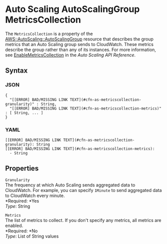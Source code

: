 # Auto Scaling AutoScalingGroup MetricsCollection<a name="aws-properties-as-metricscollection"></a>

The `MetricsCollection` is a property of the [AWS::AutoScaling::AutoScalingGroup](aws-properties-as-group.md) resource that describes the group metrics that an Auto Scaling group sends to CloudWatch\. These metrics describe the group rather than any of its instances\. For more information, see [EnableMetricsCollection](http://docs.aws.amazon.com/AutoScaling/latest/APIReference/API_EnableMetricsCollection.html) in the *Auto Scaling API Reference*\.

## Syntax<a name="w3ab2c21c14c81b5"></a>

### JSON<a name="aws-properties-as-metricscollection-syntax.json"></a>

```
{
  "[[ERROR] BAD/MISSING LINK TEXT](#cfn-as-metricscollection-granularity)" : String,
  "[[ERROR] BAD/MISSING LINK TEXT](#cfn-as-metricscollection-metrics)" : [ String, ... ]
}
```

### YAML<a name="aws-properties-as-metricscollection-syntax.yaml"></a>

```
[[ERROR] BAD/MISSING LINK TEXT](#cfn-as-metricscollection-granularity): String
[[ERROR] BAD/MISSING LINK TEXT](#cfn-as-metricscollection-metrics):
  - String
```

## Properties<a name="w3ab2c21c14c81b7"></a>

`Granularity`  
The frequency at which Auto Scaling sends aggregated data to CloudWatch\. For example, you can specify `1Minute` to send aggregated data to CloudWatch every minute\.  
*Required: *Yes  
*Type*: String

`Metrics`  
The list of metrics to collect\. If you don't specify any metrics, all metrics are enabled\.  
*Required: *No  
*Type*: List of String values